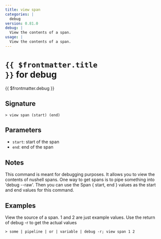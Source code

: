 ```yaml
---
title: view span
categories: |
  debug
version: 0.81.0
debug: |
  View the contents of a span.
usage: |
  View the contents of a span.
---
```


# <code>{{ $frontmatter.title }}</code> for debug

<div class='command-title'>{{ $frontmatter.debug }}</div>

## Signature

```> view span (start) (end)```

## Parameters

 -  `start`: start of the span
 -  `end`: end of the span

## Notes
This command is meant for debugging purposes.
It allows you to view the contents of nushell spans.
One way to get spans is to pipe something into 'debug --raw'.
Then you can use the Span { start, end } values as the start and end values for this command.
## Examples

View the source of a span. 1 and 2 are just example values. Use the return of debug -r to get the actual values
```shell
> some | pipeline | or | variable | debug -r; view span 1 2

```
